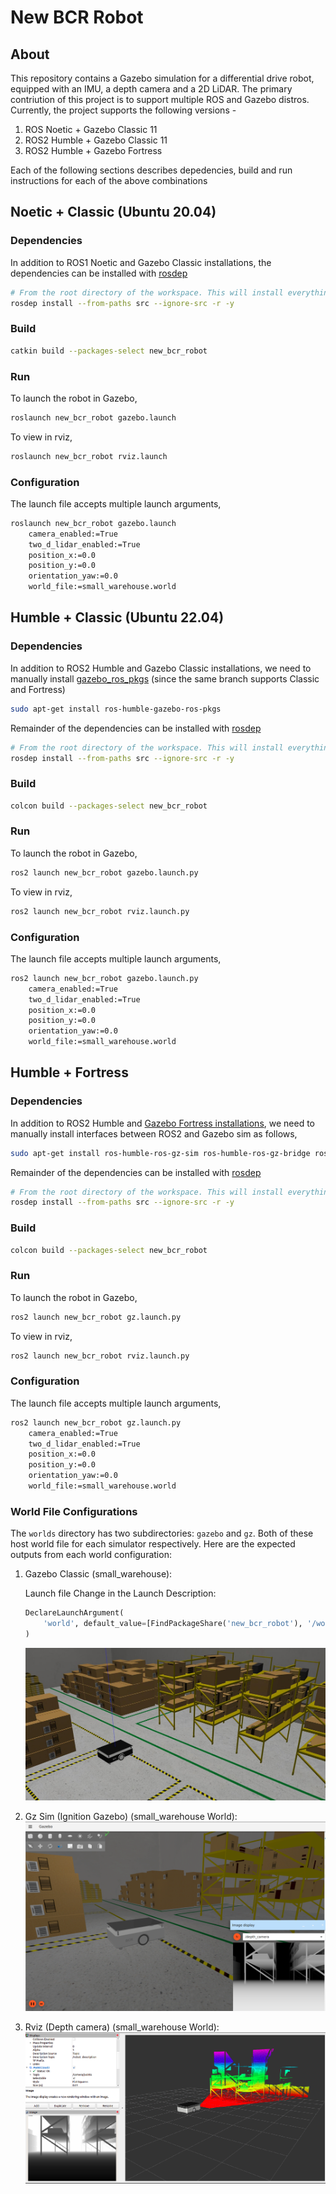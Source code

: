 # New BCR Robot

## About

This repository contains a Gazebo simulation for a differential drive robot, equipped with an IMU, a depth camera and a 2D LiDAR. The primary contriution of this project is to support multiple ROS and Gazebo distros. Currently, the project supports the following versions - 

1. ROS Noetic + Gazebo Classic 11
2. ROS2 Humble + Gazebo Classic 11
3. ROS2 Humble + Gazebo Fortress

Each of the following sections describes depedencies, build and run instructions for each of the above combinations

## Noetic + Classic (Ubuntu 20.04)

### Dependencies

In addition to ROS1 Noetic and Gazebo Classic installations, the dependencies can be installed with [rosdep](http://wiki.ros.org/rosdep)

```bash
# From the root directory of the workspace. This will install everything mentioned in package.xml
rosdep install --from-paths src --ignore-src -r -y
```

### Build

```bash
catkin build --packages-select new_bcr_robot
```

### Run

To launch the robot in Gazebo,
```bash
roslaunch new_bcr_robot gazebo.launch
```
To view in rviz,
```bash
roslaunch new_bcr_robot rviz.launch
```
### Configuration

The launch file accepts multiple launch arguments,
```bash
roslaunch new_bcr_robot gazebo.launch 
	camera_enabled:=True
	two_d_lidar_enabled:=True
	position_x:=0.0
	position_y:=0.0
	orientation_yaw:=0.0
	world_file:=small_warehouse.world
```

## Humble + Classic (Ubuntu 22.04)

### Dependencies

In addition to ROS2 Humble and Gazebo Classic installations, we need to manually install [gazebo_ros_pkgs](https://github.com/ros-simulation/gazebo_ros_pkgs/tree/ros2) (since the same branch supports Classic and Fortress)

```bash
sudo apt-get install ros-humble-gazebo-ros-pkgs
```
Remainder of the dependencies can be installed with [rosdep](http://wiki.ros.org/rosdep)

```bash
# From the root directory of the workspace. This will install everything mentioned in package.xml
rosdep install --from-paths src --ignore-src -r -y
```

### Build

```bash
colcon build --packages-select new_bcr_robot
```

### Run

To launch the robot in Gazebo,
```bash
ros2 launch new_bcr_robot gazebo.launch.py
```
To view in rviz,
```bash
ros2 launch new_bcr_robot rviz.launch.py
```
### Configuration

The launch file accepts multiple launch arguments,
```bash
ros2 launch new_bcr_robot gazebo.launch.py 
	camera_enabled:=True
	two_d_lidar_enabled:=True
	position_x:=0.0
	position_y:=0.0
	orientation_yaw:=0.0
	world_file:=small_warehouse.world
```

## Humble + Fortress

### Dependencies

In addition to ROS2 Humble and [Gazebo Fortress installations](https://gazebosim.org/docs/fortress/install_ubuntu), we need to manually install interfaces between ROS2 and Gazebo sim as follows,

```bash
sudo apt-get install ros-humble-ros-gz-sim ros-humble-ros-gz-bridge ros-humble-ros-gz-interfaces 
```
Remainder of the dependencies can be installed with [rosdep](http://wiki.ros.org/rosdep)

```bash
# From the root directory of the workspace. This will install everything mentioned in package.xml
rosdep install --from-paths src --ignore-src -r -y
```

### Build

```bash
colcon build --packages-select new_bcr_robot
```

### Run

To launch the robot in Gazebo,
```bash
ros2 launch new_bcr_robot gz.launch.py
```
To view in rviz,
```bash
ros2 launch new_bcr_robot rviz.launch.py
```

### Configuration

The launch file accepts multiple launch arguments,
```bash
ros2 launch new_bcr_robot gz.launch.py 
	camera_enabled:=True
	two_d_lidar_enabled:=True
	position_x:=0.0
	position_y:=0.0
	orientation_yaw:=0.0
	world_file:=small_warehouse.world
```

### World File Configurations

The `worlds` directory has two subdirectories: `gazebo` and `gz`. Both of these host world file for each simulator respectively. Here are the expected outputs from each world configuration:

1. Gazebo Classic (small_warehouse):

	Launch file Change in the Launch Description:
	```python
	DeclareLaunchArgument(
		'world', default_value=[FindPackageShare('new_bcr_robot'), '/worlds/small_warehouse.world'],
	)
	```
	![](res/gazebo.jpg)

2. Gz Sim (Ignition Gazebo) (small_warehouse World):
	![](res/gz.png)

2. Rviz (Depth camera) (small_warehouse World):
	![](res/rviz.png)
